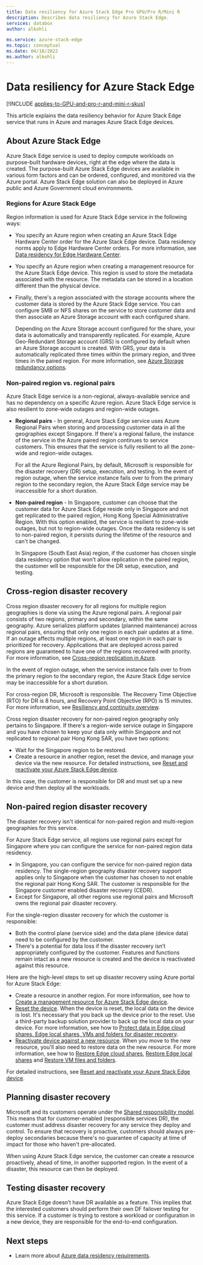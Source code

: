 ```yaml
---
title: Data resiliency for Azure Stack Edge Pro GPU/Pro R/Mini R 
description: Describes data resiliency for Azure Stack Edge.
services: databox
author: alkohli

ms.service: azure-stack-edge
ms.topic: conceptual
ms.date: 04/18/2022
ms.author: alkohli
---
```


# Data resiliency for Azure Stack Edge 

[!INCLUDE [applies-to-GPU-and-pro-r-and-mini-r-skus](../../includes/azure-stack-edge-applies-to-gpu-pro-r-mini-r-sku.md)]

This article explains the data resiliency behavior for Azure Stack Edge service that runs in Azure and manages Azure Stack Edge devices.  

## About Azure Stack Edge 

Azure Stack Edge service is used to deploy compute workloads on purpose-built hardware devices, right at the edge where the data is created. The purpose-built Azure Stack Edge devices are available in various form factors and can be ordered, configured, and monitored via the Azure portal. Azure Stack Edge solution can also be deployed in Azure public and Azure Government cloud environments.

### Regions for Azure Stack Edge

Region information is used for Azure Stack Edge service in the following ways:

- You specify an Azure region when creating an Azure Stack Edge Hardware Center order for the Azure Stack Edge device. Data residency norms apply to Edge Hardware Center orders. For more information, see [Data residency for Edge Hardware Center](../azure-edge-hardware-center/azure-edge-hardware-center-overview.md#data-residency).

- You specify an Azure region when creating a management resource for the Azure Stack Edge device. This region is used to store the metadata associated with the resource. The metadata can be stored in a location different than the physical device. 

- Finally, there's a region associated with the storage accounts where the customer data is stored by the Azure Stack Edge service. You can configure SMB or NFS shares on the service to store customer data and then associate an Azure Storage account with each configured share.

    Depending on the Azure Storage account configured for the share, your data is automatically and transparently replicated. For example, Azure Geo-Redundant Storage account (GRS) is configured by default when an Azure Storage account is created. With GRS, your data is automatically replicated three times within the primary region, and three times in the paired region. For more information, see [Azure Storage redundancy options](../storage/common/storage-redundancy.md).


### Non-paired region vs. regional pairs

Azure Stack Edge service is a non-regional, always-available service and has no dependency on a specific Azure region. Azure Stack Edge service is also resilient to zone-wide outages and region-wide outages.


- **Regional pairs** - In general, Azure Stack Edge service uses Azure Regional Pairs when storing and processing customer data in all the geographies except Singapore. If there's a regional failure, the instance of the service in the Azure paired region continues to service customers. This ensures that the service is fully resilient to all the zone-wide and region-wide outages. 

    For all the Azure Regional Pairs, by default, Microsoft is responsible for the disaster recovery (DR) setup, execution, and testing. In the event of region outage, when the service instance fails over to from the primary region to the secondary region, the Azure Stack Edge service may be inaccessible for a short duration. 

- **Non-paired region** - In Singapore, customer can choose that the customer data for Azure Stack Edge reside only in Singapore and not get replicated to the paired region, Hong Kong Special Administrative Region. With this option enabled, the service is resilient to zone-wide outages, but not to region-wide outages. Once the data residency is set to non-paired region, it persists during the lifetime of the resource and can't be changed. 

    In Singapore (South East Asia) region, if the customer has chosen single data residency option that won’t allow replication in the paired region, the customer will be responsible for the DR setup, execution, and testing. 


## Cross-region disaster recovery

Cross region disaster recovery for all regions for multiple region geographies is done via using the Azure regional pairs. A regional pair consists of two regions, primary and secondary, within the same geography. Azure serializes platform updates (planned maintenance) across regional pairs, ensuring that only one region in each pair updates at a time. If an outage affects multiple regions, at least one region in each pair is prioritized for recovery. Applications that are deployed across paired regions are guaranteed to have one of the regions recovered with priority. For more information, see [Cross-region replication in Azure](../reliability/cross-region-replication-azure.md#cross-region-replication). 

In the event of region outage, when the service instance fails over to from the primary region to the secondary region, the Azure Stack Edge service may be inaccessible for a short duration.

For cross-region DR, Microsoft is responsible. The Recovery Time Objective (RTO) for DR is 8 hours, and Recovery Point Objective (RPO) is 15 minutes. For more information, see [Resiliency and continuity overview](/compliance/assurance/assurance-resiliency-and-continuity). <!--Azure Global - Bcdr Service Details, (Go to Business Impact Analysis)-->

Cross region disaster recovery for non-paired region geography only pertains to Singapore. If there's a region-wide service outage in Singapore and you have chosen to keep your data only within Singapore and not replicated to regional pair Hong Kong SAR, you have two options:

- Wait for the Singapore region to be restored.
- Create a resource in another region, reset the device, and manage your device via the new resource. For detailed instructions, see [Reset and reactivate your Azure Stack Edge device](azure-stack-edge-reset-reactivate-device.yml).

In this case, the customer is responsible for DR and must set up a new device and then deploy all the workloads. 


## Non-paired region disaster recovery

The disaster recovery isn't identical for non-paired region and multi-region geographies for this service. 

For Azure Stack Edge service, all regions use regional pairs except for Singapore where you can configure the service for non-paired region data residency. 

- In Singapore, you can configure the service for non-paired region data residency. The single-region geography disaster recovery support applies only to Singapore when the customer has chosen to not enable the regional pair Hong Kong SAR. The customer is responsible for the Singapore customer enabled disaster recovery (CEDR).
- Except for Singapore, all other regions use regional pairs and Microsoft owns the regional pair disaster recovery.

For the single-region disaster recovery for which the customer is responsible: 

- Both the control plane (service side) and the data plane (device data) need to be configured by the customer. 
- There's a potential for data loss if the disaster recovery isn’t appropriately configured by the customer. Features and functions remain intact as a new resource is created and the device is reactivated against this resource. 


Here are the high-level steps to set up disaster recovery using Azure portal for Azure Stack Edge: 

- Create a resource in another region. For more information, see how to [Create a management resource for Azure Stack Edge device](azure-stack-edge-gpu-deploy-prep.md#create-a-management-resource-for-each-device).
- [Reset the device](azure-stack-edge-reset-reactivate-device.yml#reset-device). When the device is reset, the local data on the device is lost. It's necessary that you back up the device prior to the reset. Use a third-party backup solution provider to back up the local data on your device. For more information, see how to [Protect data in Edge cloud shares, Edge local shares, VMs and folders for disaster recovery](azure-stack-edge-gpu-prepare-device-failure.md#protect-device-data). 
- [Reactivate device against a new resource](azure-stack-edge-reset-reactivate-device.yml#reactivate-device). When you move to the new resource, you'll also need to restore data on the new resource. For more information, see how to [Restore Edge cloud shares](azure-stack-edge-gpu-recover-device-failure.md#restore-edge-cloud-shares), [Restore Edge local shares](azure-stack-edge-gpu-recover-device-failure.md#restore-edge-local-shares) and [Restore VM files and folders](azure-stack-edge-gpu-recover-device-failure.md#restore-vm-files-and-folders).

For detailed instructions, see [Reset and reactivate your Azure Stack Edge device](azure-stack-edge-reset-reactivate-device.yml). 

## Planning disaster recovery

Microsoft and its customers operate under the [Shared responsibility model](../reliability/business-continuity-management-program.md#shared-responsibility-model). This means that for customer-enabled (responsible services DR), the customer must address disaster recovery for any service they deploy and control. To ensure that recovery is proactive, customers should always pre-deploy secondaries because there's no guarantee of capacity at time of impact for those who haven't pre-allocated. 

When using Azure Stack Edge service, the customer can create a resource proactively, ahead of time, in another supported region. In the event of a disaster, this resource can then be deployed. 

## Testing disaster recovery

Azure Stack Edge doesn’t have DR available as a feature. This implies that the interested customers should perform their own DF failover testing for this service. If a customer is trying to restore a workload or configuration in a new device, they are responsible for the end-to-end configuration.


## Next steps

- Learn more about [Azure data residency requirements](https://azure.microsoft.com/global-infrastructure/data-residency/).
